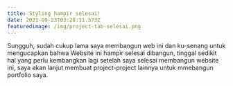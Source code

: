 ```yaml
---
title: Styling hampir selesai!
date: 2021-09-23T03:28:11.573Z
featuredimage: /img/project-tab-selesai.png
---
```

Sungguh, sudah cukup lama saya membangun web ini dan ku-senang untuk mengucapkan bahwa Website ini hampir selesai dibangun, tinggal sedikit hal yang perlu kembangkan lagi setelah saya selesai membangun website ini, saya akan lanjut membuat project-project lainnya untuk mmebangun portfolio saya.